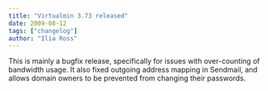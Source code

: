 ```yaml
---
title: "Virtualmin 3.73 released"
date: 2009-08-12
tags: ["changelog"]
author: "Ilia Ross"
---
```


This is mainly a bugfix release, specifically for issues with over-counting of bandwidth usage. It also fixed outgoing address mapping in Sendmail, and allows domain owners to be prevented from changing their passwords.
